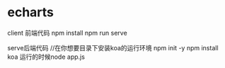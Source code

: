 # echarts

client 前端代码
npm install
npm run serve

serve后端代码
//在你想要目录下安装koa的运行环境
npm init -y
npm install koa
运行的时候node app.js
